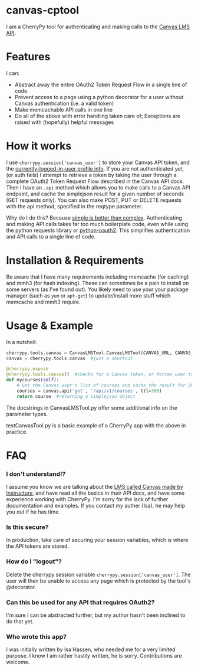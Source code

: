 canvas-cptool
=============

I am a CherryPy tool for authenticating and making calls to the [Canvas LMS API](https://canvas.instructure.com/doc/api/).

# Features

I can:
* Abstract away the entire OAuth2 Token Request Flow in a single line of code
* Prevent access to a page using a python decorator for a user without Canvas authentication (i.e. a valid token)
* Make memcachable API calls in one line
* Do all of the above with error handling taken care of; Exceptions are raised with (hopefully) helpful messages

# How it works

I use `cherrypy.session['canvas_user']` to store your Canvas API token, and the [currently-logged-in-user profile info](https://canvas.instructure.com/doc/api/users.html). If you are not authenticated yet, (or auth fails) I attempt to retrieve a token by taking the user through a complete OAuth2 Token Request Flow described in the Canvas API docs. Then I have an `.api` method which allows you to make calls to a Canvas API endpoint, and cache the  simplejson result for a given number of seconds (GET requests only). You can also make POST, PUT or DELETE requests with the api method, specified in the reqtype parameter.

Why do I do this? Because [simple is better than complex](http://legacy.python.org/dev/peps/pep-0020/). Authenticating and making API calls takes far too much boilerplate code, even while using the python requests library or [python-oauth2](https://github.com/simplegeo/python-oauth2). This simplifies authentication and API calls to a single line of code.

# Installation & Requirements

Be aware that I have many requirements including memcache (for caching) and mmh3 (for hash indexing). These can sometimes be a pain to install on some servers (as I've found out). You likely need to use your your package manager (such as `yum` or `apt-get`) to update/install more stuff which memcache and mmh3 require.

# Usage & Example

In a nutshell:

```python
cherrypy.tools.canvas = CanvasLMSTool.CanvasLMSTool(CANVAS_URL, CANVAS_CLIENT_ID, CANVAS_CLIENT_SECRET, MC)
canvas = cherrypy.tools.canvas  #just a shortcut

@cherrypy.expose
@cherrypy.tools.canvas()  #checks for a Canvas token, or forces user to perform the token request flow
def mycourses(self):
	# Get the Canvas user's list of courses and cache the result for 300 seconds
    courses = canvas.api('get', '/api/v1/courses', ttl=300)
    return course  #returning a simplejson object
```

The docstrings in CanvasLMSTool.py offer some additional info on the parameter types.

testCanvasTool.py is a basic example of a CherryPy app with the above in practice.

# FAQ

### I don't understand!?

I assume you know we are talking about the [LMS called Canvas made by Instructure](http://www.instructure.com/), and have read all the basics in their API docs, and have some experience working with CherryPy. I'm sorry for the lack of further documentation and examples. If you contact my auther (Isa), he may help you out if he has time.

### Is this secure?

In production, take care of securing your session variables, which is where the API tokens are stored.

### How do I "logout"?

Delete the cherrypy session variable `cherrypy.session['canvas_user']`. The user will then be unable to access any page which is protected by the tool's @decorator.

### Can this be used for any API that requires OAuth2?

I'm sure I can be abstracted further, but my author hasn't been inclined to do that yet.

### Who wrote this app?

I was initially written by Isa Hassen, who needed me for a very limited purpose. I know I am rather hastily written, he is sorry. Contributions are welcome.